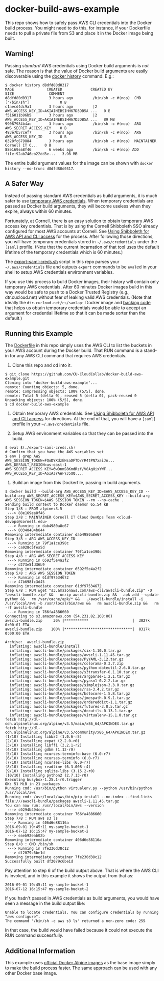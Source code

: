 # docker-build-aws-example

This repo shows how to safely pass AWS CLI credentials into the Docker build process. You might need to do this, for instance, if your Dockerfile needs to pull a private file from S3 and place it in the Docker image being built.

## Warning!

Passing *standard* AWS credentials using Docker build arguments is *not* safe. The reason is that the value of Docker build arguments are easily discoverable using the [docker history](https://docs.docker.com/engine/reference/commandline/history/) command. E.g.:

```
$ docker history d8dfd80d0317
MAGE               CREATED             CREATED BY                                      SIZE                COMMENT
d8dfd80d0317        3 hours ago         /bin/sh -c #(nop)  CMD ["/bin/sh"]              0 B                 
c1aecd4dc9a1        3 hours ago         |2 AWS_ACCESS_KEY_ID=AKIAINEBSIHH67D3DB5A ...   0 B                 
f516011b96b5        3 hours ago         |2 AWS_ACCESS_KEY_ID=AKIAINEBSIHH67D3DB5A ...   89 MB               
99087984b4ac        3 hours ago         /bin/sh -c #(nop)  ARG AWS_SECRET_ACCESS_KEY    0 B                 
483e7b57cef7        3 hours ago         /bin/sh -c #(nop)  ARG AWS_ACCESS_KEY_ID        0 B                 
0328fc679884        3 hours ago         /bin/sh -c #(nop)  MAINTAINER Cornell IT C...   0 B                 
88e169ea8f46        6 weeks ago         /bin/sh -c #(nop) ADD file:92ab746eb22dd3e...   3.98 MB
```

The entire build argument values for the image can be shown with `docker history --no-trunc d8dfd80d0317`.

## A Safer Way

Instead of passing standard AWS credentials as build arguments, it is much safer to use [temporary AWS credentials](http://docs.aws.amazon.com/IAM/latest/UserGuide/id_credentials_temp.html). When temporary credentials are passed as Docker build arguments, they will become useless when they expire, always within 60 minutes.

Fortunately, at Cornell, there is an easy solution to obtain temporary AWS access key credentials. That is by using the Cornell Shibboleth SSO already configured for most AWS accounts at Cornell. See [Using Shibboleth for AWS API and CLI access](https://blogs.cornell.edu/cloudification/2016/07/05/using-shibboleth-for-aws-api-and-cli-access/) for the process. After following those directions, you will have temporary credentials stored in `~/.aws/credentials` under the `[saml]` profile. (Note that the current incarnation of that tool uses the default lifetime of the temporary credentials which is 60 minutes.)

The [export-saml-creds.sh](export-saml-creds.sh) script in this repo parses your `~/.aws/credentials` file and outputs `export` commands to be `eval`ed in your shell to setup AWS credentials environment variables.

If you use this process to build Docker images, their history will contain only temporary AWS credentials. After 60 minutes Docker images build in this way would be safe to push to a Docker Trusted Registry (e.g., dtr.cucloud.net) without fear of leaking valid AWS credentials. (Note that ideally the `dtr.cucloud.net/cs/samlapi` Docker image and [backing code](https://github.com/CU-CloudCollab/samlapi) that helps us obtain temporary credentials would be able to accept an argument for credential lifetime so that it can be made sorter than the default.)

## Running this Example

The [Dockerfile](Dockerfile) in this repo simply uses the AWS CLI to list the buckets in your AWS account during the Docker build. That RUN command is a stand-in for any AWS CLI command that requires AWS credentials.

1. Clone this repo and cd into it.

  ```
  $ git clone https://github.com/CU-CloudCollab/docker-build-aws-example.git
  Cloning into 'docker-build-aws-example'...
  remote: Counting objects: 5, done.
  remote: Compressing objects: 100% (5/5), done.
  remote: Total 5 (delta 0), reused 5 (delta 0), pack-reused 0
  Unpacking objects: 100% (5/5), done.
  $ cd docker-build-aws-example
  ```

1. Obtain temporary AWS credentials. See [Using Shibboleth for AWS API and CLI access](https://blogs.cornell.edu/cloudification/2016/07/05/using-shibboleth-for-aws-api-and-cli-access/) for directions. At the end of that, you will have a `[saml]` profile in your `~/.aws/credentials` file.

1. Setup AWS environment variables so that they can be passed into the build.

  ```
  $ eval $(./export-saml-creds.sh)
  # Confirm that you have the AWS variables set
  $ env | grep AWS
  AWS_SESSION_TOKEN=FQoDYXdzEHsaDFTD/rR4tPN7xaiJo...
  AWS_DEFAULT_REGION=us-east-1
  AWS_SECRET_ACCESS_KEY=6wDnmS8KmdRzf/V0AgHixYWF...
  AWS_ACCESS_KEY_ID=ASIAJYAWFYJ5QQ....
  ```

1. Build an image from this Dockerfile, passing in build arguments.

  ```
  $ docker build --build-arg AWS_ACCESS_KEY_ID=$AWS_ACCESS_KEY_ID --build-arg AWS_SECRET_ACCESS_KEY=$AWS_SECRET_ACCESS_KEY --build-arg AWS_SESSION_TOKEN=$AWS_SESSION_TOKEN --rm --no-cache .
  Sending build context to Docker daemon 65.54 kB
  Step 1/8 : FROM alpine:3.5
   ---> 88e169ea8f46
  Step 2/8 : MAINTAINER Cornell IT Cloud DevOps Team <cloud-devops@cornell.edu>
   ---> Running in dab4980a8e67
   ---> 00340484b844
  Removing intermediate container dab4980a8e67
  Step 3/8 : ARG AWS_ACCESS_KEY_ID
   ---> Running in 79f1a1ce390c
   ---> ca928c5fea5d
  Removing intermediate container 79f1a1ce390c
  Step 4/8 : ARG AWS_SECRET_ACCESS_KEY
   ---> Running in 6592f5e4a2f2
   ---> d273e51d36b9
  Removing intermediate container 6592f5e4a2f2
  Step 5/8 : ARG AWS_SESSION_TOKEN
   ---> Running in 61df97534672
   ---> 47b698fc3d45
  Removing intermediate container 61df97534672
  Step 6/8 : RUN wget "s3.amazonaws.com/aws-cli/awscli-bundle.zip" -O "awscli-bundle.zip" &&   unzip awscli-bundle.zip &&   apk add --update python &&   rm /var/cache/apk/* &&   ./awscli-bundle/install -i /usr/local/aws -b /usr/local/bin/aws &&   rm awscli-bundle.zip &&   rm -rf awscli-bundle
   ---> Running in 766fa4886660
  Connecting to s3.amazonaws.com (54.231.82.108:80)
  awscli-bundle.zip     36% |***********                    |  3027k  0:00:01 ETA
  awscli-bundle.zip    100% |*******************************|  8317k  0:00:00 ETA

  Archive:  awscli-bundle.zip
    inflating: awscli-bundle/install
    inflating: awscli-bundle/packages/six-1.10.0.tar.gz
    inflating: awscli-bundle/packages/awscli-1.11.45.tar.gz
    inflating: awscli-bundle/packages/PyYAML-3.12.tar.gz
    inflating: awscli-bundle/packages/colorama-0.3.7.zip
    inflating: awscli-bundle/packages/python-dateutil-2.6.0.tar.gz
    inflating: awscli-bundle/packages/s3transfer-0.1.10.tar.gz
    inflating: awscli-bundle/packages/argparse-1.2.1.tar.gz
    inflating: awscli-bundle/packages/pyasn1-0.2.2.tar.gz
    inflating: awscli-bundle/packages/simplejson-3.3.0.tar.gz
    inflating: awscli-bundle/packages/rsa-3.4.2.tar.gz
    inflating: awscli-bundle/packages/botocore-1.5.8.tar.gz
    inflating: awscli-bundle/packages/jmespath-0.9.1.tar.gz
    inflating: awscli-bundle/packages/ordereddict-1.1.tar.gz
    inflating: awscli-bundle/packages/futures-3.0.5.tar.gz
    inflating: awscli-bundle/packages/docutils-0.13.1.tar.gz
    inflating: awscli-bundle/packages/virtualenv-15.1.0.tar.gz
  fetch http://dl-cdn.alpinelinux.org/alpine/v3.5/main/x86_64/APKINDEX.tar.gz
  fetch http://dl-cdn.alpinelinux.org/alpine/v3.5/community/x86_64/APKINDEX.tar.gz
  (1/10) Installing libbz2 (1.0.6-r5)
  (2/10) Installing expat (2.2.0-r0)
  (3/10) Installing libffi (3.2.1-r2)
  (4/10) Installing gdbm (1.12-r0)
  (5/10) Installing ncurses-terminfo-base (6.0-r7)
  (6/10) Installing ncurses-terminfo (6.0-r7)
  (7/10) Installing ncurses-libs (6.0-r7)
  (8/10) Installing readline (6.3.008-r4)
  (9/10) Installing sqlite-libs (3.15.2-r0)
  (10/10) Installing python2 (2.7.13-r0)
  Executing busybox-1.25.1-r0.trigger
  OK: 51 MiB in 21 packages
  Running cmd: /usr/bin/python virtualenv.py --python /usr/bin/python /usr/local/aws
  Running cmd: /usr/local/aws/bin/pip install --no-index --find-links file:///awscli-bundle/packages awscli-1.11.45.tar.gz
  You can now run: /usr/local/bin/aws --version
   ---> c0294b494cce
  Removing intermediate container 766fa4886660
  Step 7/8 : RUN aws s3 ls
   ---> Running in 406d6e88116a
  2016-09-01 19:45:11 my-sample-bucket-1
  2016-07-12 16:15:47 my-sample-bucket-2
   ---> eaeb92eab02b
  Removing intermediate container 406d6e88116a
  Step 8/8 : CMD /bin/sh
   ---> Running in 7fe236d38c12
   ---> df2079c6be1d
  Removing intermediate container 7fe236d38c12
  Successfully built df2079c6be1d
  ```

  Pay attention to step 6 of the build output above. That is where the AWS CLI is invoked, and in this example it shows the output from that as:

  ```
  2016-09-01 19:45:11 my-sample-bucket-1
  2016-07-12 16:15:47 my-sample-bucket-2
  ```

  If you hadn't passed in AWS credentials as build arguments, you would have seen a message in the build output like:

  ```
  Unable to locate credentials. You can configure credentials by running "aws configure".
  The command '/bin/sh -c aws s3 ls' returned a non-zero code: 255
  ```

  In that case, the build would have failed because it could not execute the RUN command successfully.


## Additional Information

This example uses [official Docker Alpine images](https://hub.docker.com/_/alpine/) as the base image simply to make the build process faster. The same approach can be used with any other Docker base image.